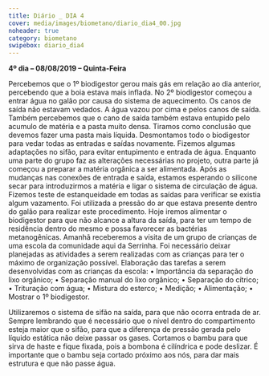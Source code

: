 ```yaml
---
title: Diário _ DIA 4
cover: media/images/biometano/diario_dia4_00.jpg
noheader: true
category: biometano
swipebox: diario_dia4
---
```


**4º dia – 08/08/2019 – Quinta-Feira**

Percebemos que o 1º biodigestor gerou mais gás em relação ao dia anterior, percebendo que a boia estava mais inflada.
No 2º biodigestor começou a entrar água no galão por causa do sistema de aquecimento. Os canos de saída não estavam vedados. A água vazou por cima e pelos canos de saída. Também percebemos que o cano de saída também estava entupido pelo acumulo de matéria e a pasta muito densa.
Tiramos como conclusão que devemos fazer uma pasta mais líquida.
Desmontamos todo o biodigestor para vedar todas as entradas e saídas novamente. Fizemos algumas adaptações no sifão, para evitar entupimento e entrada de água.
Enquanto uma parte do grupo faz as alterações necessárias no projeto, outra parte já começou a preparar a matéria orgânica a ser alimentada. 
Após as mudanças nas conexões de entrada e saída, estamos esperando o silicone secar para introduzirmos a matéria e ligar o sistema de circulação de água. 
Fizemos teste de estanqueidade em todas as saídas para verificar se existia algum vazamento. Foi utilizada a pressão do ar que estava presente dentro do galão para realizar este procedimento. 
Hoje iremos alimentar o biodigestor para que não alcance a altura da saída, para ter um tempo de residência dentro do mesmo e possa favorecer as bactérias metanogênicas.
Amanhã receberemos a visita de um grupo de crianças de uma escola da comunidade aqui da Serrinha. Foi necessário deixar planejadas as atividades a serem realizadas com as crianças para ter o máximo de organização possível. 
Elaboração das tarefas a serem desenvolvidas com as crianças da escola: 
•	Importância da separação do lixo orgânico;
•	Separação manual do lixo orgânico;
•	Separação do cítrico;
•	Trituração com água;
•	Mistura do esterco;
•	Medição;
•	Alimentação;
•	Mostrar o 1º biodigestor. 

Utilizaremos o sistema de sifão na saída, para que não ocorra entrada de ar. Sempre lembrando que é necessário que o nível dentro do compartimento esteja maior que o sifão, para que a diferença de pressão gerada pelo líquido estática não deixe passar os gases. 
Cortamos o bambu para que sirva de haste e fique fixada, pois a bombona é cilíndrica e pode deslizar. É importante que o bambu seja cortado próximo aos nós, para dar mais estrutura e que não passe água.
